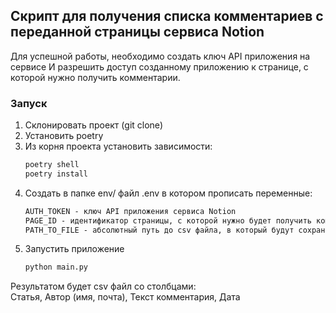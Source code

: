 ## Скрипт для получения списка комментариев с переданной страницы сервиса Notion
Для успешной работы, необходимо создать ключ API приложения на сервисе
И разрешить доступ созданному приложению к странице, с которой нужно получить комментарии.

### Запуск
1. Склонировать проект (git clone)
2. Установить poetry
3. Из корня проекта установить зависимости:
    ```cmd
    poetry shell
    poetry install
    ```
4. Создать в папке env/ файл .env в котором прописать переменные:
    ```cmd
   AUTH_TOKEN - ключ API приложения сервиса Notion
   PAGE_ID - идентификатор страницы, с которой нужно будет получить комментарии (можно увидеть в ссылке на страницу)
   PATH_TO_FILE - абсолютный путь до csv файла, в который будут сохранены полученные комментарии
   ```
5. Запустить приложение
    ```cmd
   python main.py
   ```
   
Результатом будет csv файл со столбцами: <br>
Статья, Автор (имя, почта), Текст комментария, Дата